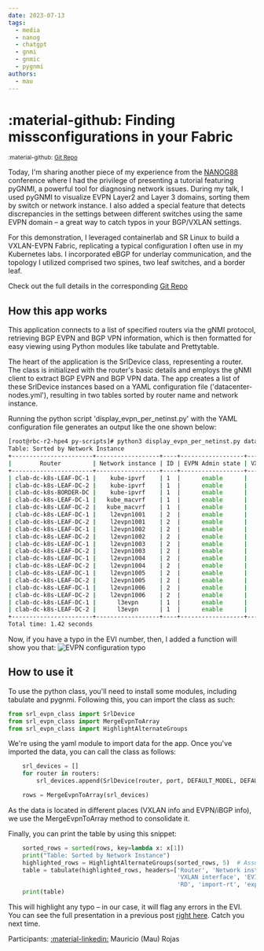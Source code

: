 ```yaml
---
date: 2023-07-13
tags:
  - media
  - nanog
  - chatgpt
  - gnmi
  - gnmic
  - pygnmi
authors:
  - mau
---
```


# :material-github: Finding missconfigurations in your Fabric

<small>:material-github: [Git Repo](https://github.com/cloud-native-everything/pygnmi-srl-nanog88)</small>

Today, I'm sharing another piece of my experience from the [NANOG88](https://www.nanog.org/events/nanog-88/) conference where I had the privilege of presenting a tutorial featuring pyGNMI, a powerful tool for diagnosing network issues. During my talk, I used pyGNMI to visualize EVPN Layer2 and Layer 3 domains, sorting them by switch or network instance. I also added a special feature that detects discrepancies in the settings between different switches using the same EVPN domain – a great way to catch typos in your BGP/VXLAN settings.

For this demonstration, I leveraged containerlab and SR Linux to build a VXLAN-EVPN Fabric, replicating a typical configuration I often use in my Kubernetes labs. I incorporated eBGP for underlay communication, and the topology I utilized comprised two spines, two leaf switches, and a border leaf.

Check out the full details in the corresponding [Git Repo](https://github.com/cloud-native-everything/pygnmi-srl-nanog88)

## How this app works

This application connects to a list of specified routers via the gNMI protocol, retrieving BGP EVPN and BGP VPN information, which is then formatted for easy viewing using Python modules like tabulate and Prettytable.

The heart of the application is the SrlDevice class, representing a router. The class is initialized with the router's basic details and employs the gNMI client to extract BGP EVPN and BGP VPN data. The app creates a list of these SrlDevice instances based on a YAML configuration file ('datacenter-nodes.yml'), resulting in two tables sorted by router name and network instance.

Running the python script 'display_evpn_per_netinst.py' with the YAML configuration file generates an output like the one shown below:

```bash
[root@rbc-r2-hpe4 py-scripts]# python3 display_evpn_per_netinst.py datacenter-nodes.yml
Table: Sorted by Network Instance
+-----------------------+------------------+----+------------------+-----------------+------+------+------------+--------------+-------------------+-------------------+
|        Router         | Network instance | ID | EVPN Admin state | VXLAN interface | EVI  | ECMP | Oper state |      RD      |     import-rt     |     export-rt     |
+-----------------------+------------------+----+------------------+-----------------+------+------+------------+--------------+-------------------+-------------------+
| clab-dc-k8s-LEAF-DC-1 |    kube-ipvrf    | 1  |      enable      |    vxlan1.4     |  4   |  4   |     up     |  1.1.1.1:4   |  target:65123:4   |  target:65123:4   |
| clab-dc-k8s-LEAF-DC-2 |    kube-ipvrf    | 1  |      enable      |    vxlan1.4     |  4   |  4   |     up     |  1.1.1.2:4   |  target:65123:4   |  target:65123:4   |
| clab-dc-k8s-BORDER-DC |    kube-ipvrf    | 1  |      enable      |    vxlan1.4     |  4   |  4   |     up     |  1.1.1.10:4  |  target:65123:4   |  target:65123:4   |
| clab-dc-k8s-LEAF-DC-1 |   kube_macvrf    | 1  |      enable      |    vxlan1.1     |  1   |  1   |     up     |  1.1.1.1:1   |  target:65123:1   |  target:65123:1   |
| clab-dc-k8s-LEAF-DC-2 |   kube_macvrf    | 1  |      enable      |    vxlan1.1     |  1   |  1   |     up     |  1.1.1.2:1   |  target:65123:1   |  target:65123:1   |
| clab-dc-k8s-LEAF-DC-1 |    l2evpn1001    | 2  |      enable      |   vxlan2.1001   | 1001 |  1   |     up     | 1.1.1.1:1001 | target:65123:1001 | target:65123:1001 |
| clab-dc-k8s-LEAF-DC-2 |    l2evpn1001    | 2  |      enable      |   vxlan2.1001   | 1001 |  1   |     up     | 1.1.1.2:1001 | target:65123:1001 | target:65123:1001 |
| clab-dc-k8s-LEAF-DC-1 |    l2evpn1002    | 2  |      enable      |   vxlan2.1002   | 1002 |  1   |     up     | 1.1.1.1:1002 | target:65123:1002 | target:65123:1002 |
| clab-dc-k8s-LEAF-DC-2 |    l2evpn1002    | 2  |      enable      |   vxlan2.1002   | 1002 |  1   |     up     | 1.1.1.2:1002 | target:65123:1002 | target:65123:1002 |
| clab-dc-k8s-LEAF-DC-1 |    l2evpn1003    | 2  |      enable      |   vxlan2.1003   | 1003 |  1   |     up     | 1.1.1.1:1003 | target:65123:1003 | target:65123:1003 |
| clab-dc-k8s-LEAF-DC-2 |    l2evpn1003    | 2  |      enable      |   vxlan2.1003   | 1003 |  1   |     up     | 1.1.1.2:1013 | target:65123:1013 | target:65123:1013 |
| clab-dc-k8s-LEAF-DC-1 |    l2evpn1004    | 2  |      enable      |   vxlan2.1004   | 1004 |  1   |     up     | 1.1.1.1:1004 | target:65123:1004 | target:65123:1004 |
| clab-dc-k8s-LEAF-DC-2 |    l2evpn1004    | 2  |      enable      |   vxlan2.1004   | 1004 |  1   |     up     | 1.1.1.2:1004 | target:65123:1004 | target:65123:1004 |
| clab-dc-k8s-LEAF-DC-1 |    l2evpn1005    | 2  |      enable      |   vxlan2.1005   | 1005 |  1   |     up     | 1.1.1.1:1005 | target:65123:1005 | target:65123:1005 |
| clab-dc-k8s-LEAF-DC-2 |    l2evpn1005    | 2  |      enable      |   vxlan2.1005   | 1005 |  1   |     up     | 1.1.1.2:1005 | target:65123:1005 | target:65123:1005 |
| clab-dc-k8s-LEAF-DC-1 |    l2evpn1006    | 2  |      enable      |   vxlan2.1006   | 1006 |  1   |     up     | 1.1.1.1:1006 | target:65123:1006 | target:65123:1006 |
| clab-dc-k8s-LEAF-DC-2 |    l2evpn1006    | 2  |      enable      |   vxlan2.1006   | 1006 |  1   |     up     | 1.1.1.2:1006 | target:65123:1006 | target:65123:1006 |
| clab-dc-k8s-LEAF-DC-1 |      l3evpn      | 1  |      enable      |    vxlan1.2     |  2   |  4   |     up     |  1.1.1.1:2   |  target:65123:2   |  target:65123:2   |
| clab-dc-k8s-LEAF-DC-2 |      l3evpn      | 1  |      enable      |    vxlan1.2     |  2   |  4   |     up     |  1.1.1.2:2   |  target:65123:2   |  target:65123:2   |
+-----------------------+------------------+----+------------------+-----------------+------+------+------------+--------------+-------------------+-------------------+
Total time: 1.42 seconds
```
Now, if you have a typo in the EVI number, then, I added a function will show you that:
![EVPN configuration typo](https://github.com/cloud-native-everything/pygnmi-srl-nanog88/blob/main/py-scripts/images/Highligthed-Typo-EVPN-Fabric-Configuration.png)

## How to use it
To use the python class, you'll need to install some modules, including tabulate and pygnmi. Following this, you can import the class as such:
```python
from srl_evpn_class import SrlDevice
from srl_evpn_class import MergeEvpnToArray
from srl_evpn_class import HighlightAlternateGroups
```

We're using the yaml module to import data for the app. Once you've imported the data, you can call the class as follows:

```python
    srl_devices = []
    for router in routers:
        srl_devices.append(SrlDevice(router, port, DEFAULT_MODEL, DEFAULT_RELEASE, username, password, skip_verify))

    rows = MergeEvpnToArray(srl_devices)
```

As the data is located in different places (VXLAN info and EVPN/iBGP info), we use the MergeEvpnToArray method to consolidate it.

Finally, you can print the table by using this snippet:
```python
    sorted_rows = sorted(rows, key=lambda x: x[1])
    print("Table: Sorted by Network Instance")          
    highlighted_rows = HighlightAlternateGroups(sorted_rows, 5)  # Assuming Network Instance is the 1st column (0-indexed)
    table = tabulate(highlighted_rows, headers=['Router', 'Network instance', 'ID', 'EVPN Admin state', 
                                                'VXLAN interface', 'EVI', 'ECMP', 'Oper state', 
                                                'RD', 'import-rt', 'export-rt'], tablefmt="pretty")
    print(table)
```
This will highlight any typo – in our case, it will flag any errors in the EVI.
You can see the full presentation in a previous post [right here](https://learn-srlinux.pages.dev/blog/2023/material-youtube-nanog88-gnmi-and-chatgpt-to-troubleshoot-evpn-datacenter-fabrics/).
Catch you next time.

Participants: [:material-linkedin:][pin-linkedin] Mauricio (Mau) Rojas

[pin-linkedin]: https://www.linkedin.com/in/pinrojas/